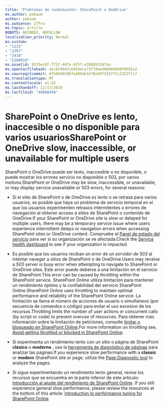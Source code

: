 ```yaml
---
title: 'Problemas de rendimiento: SharePoint o OneDrive'
ms.author: pebaum
author: pebaum
ms.audience: ITPro
ms.topic: article
ROBOTS: NOINDEX, NOFOLLOW
localization_priority: Normal
ms.custom:
- "1133"
- "2397"
- "2418"
- "5200018"
ms.assetid: 9225ec0f-771f-4d7a-8157-e188953107aa
ms.openlocfilehash: aecbf4043c6456ece73f7deed6b068040f0691a2
ms.sourcegitcommit: 0fb89d8106fe409ab1b78e50f5357ffc2252f7c7
ms.translationtype: MT
ms.contentlocale: es-ES
ms.lasthandoff: 12/17/2019
ms.locfileid: "40068436"
---
```

# <a name="sharepoint-or-onedrive-slow-inaccessible-or-unavailable-for-multiple-users"></a><span data-ttu-id="e5624-102">SharePoint o OneDrive es lento, inaccesible o no disponible para varios usuarios</span><span class="sxs-lookup"><span data-stu-id="e5624-102">SharePoint or OneDrive slow, inaccessible, or unavailable for multiple users</span></span>

<span data-ttu-id="e5624-103">SharePoint o OneDrive puede ser lento, inaccesible o no disponible, o puede mostrar los errores servicio no disponible o 503, por varios motivos:</span><span class="sxs-lookup"><span data-stu-id="e5624-103">SharePoint or OneDrive may be slow, inaccessible, or unavailable, or may display service unavailable or 503 errors, for several reasons:</span></span>
  
- <span data-ttu-id="e5624-104">Si el sitio de SharePoint o de OneDrive es lento o se retrasa para varios usuarios, es posible que haya un problema de servicio temporal en el que los usuarios experimenten retrasos intermitentes o errores de navegación al obtener acceso a sitios de SharePoint o contenido de OneDrive.</span><span class="sxs-lookup"><span data-stu-id="e5624-104">If your SharePoint or OneDrive site is slow or delayed for multiple users, there may be a temporary service issue where users experience intermittent delays or navigation errors when accessing SharePoint sites or OneDrive content.</span></span> <span data-ttu-id="e5624-105">Compruebe el [Panel de estado del servicio](https://admin.microsoft.com/AdminPortal/Home#/servicehealth) para ver si su organización se ve afectada.</span><span class="sxs-lookup"><span data-stu-id="e5624-105">Check the [Service health dashboard](https://admin.microsoft.com/AdminPortal/Home#/servicehealth) to see if your organization is impacted.</span></span>
  
- <span data-ttu-id="e5624-106">Es posible que los usuarios reciban un error de un *servidor de 503* al intentar navegar a sitios de SharePoint o de OneDrive.</span><span class="sxs-lookup"><span data-stu-id="e5624-106">Users may receive a *503 server is busy* error when attempting to navigate to SharePoint or OneDrive sites.</span></span> <span data-ttu-id="e5624-107">Este error puede deberse a una limitación en el servicio de SharePoint.</span><span class="sxs-lookup"><span data-stu-id="e5624-107">This error can be caused by throttling within the SharePoint service.</span></span> <span data-ttu-id="e5624-108">SharePoint Online utiliza limitación para mantener un rendimiento óptimo y la confiabilidad del servicio SharePoint Online.</span><span class="sxs-lookup"><span data-stu-id="e5624-108">SharePoint Online uses throttling to maintain optimal performance and reliability of the SharePoint Online service.</span></span> <span data-ttu-id="e5624-109">La limitación se llama el número de acciones de usuario o simultáneos (por secuencia de comandos o código) para evitar el uso excesivo de los recursos.</span><span class="sxs-lookup"><span data-stu-id="e5624-109">Throttling limits the number of user actions or concurrent calls (by script or code) to prevent overuse of resources.</span></span> <span data-ttu-id="e5624-110">Para obtener más información sobre la limitación de peticiones, consulte [limitar o bloqueado en SharePoint Online](https://docs.microsoft.com/sharepoint/dev/general-development/how-to-avoid-getting-throttled-or-blocked-in-sharepoint-online).</span><span class="sxs-lookup"><span data-stu-id="e5624-110">For more information on throttling see, [Avoid getting throttled or blocked in SharePoint Online](https://docs.microsoft.com/sharepoint/dev/general-development/how-to-avoid-getting-throttled-or-blocked-in-sharepoint-online).</span></span>

- <span data-ttu-id="e5624-111">Si experimenta un rendimiento lento con un sitio o página de SharePoint **clásico** o **moderno** , use la [herramienta de diagnóstico de páginas](https://aka.ms/perftool) para analizar las páginas.</span><span class="sxs-lookup"><span data-stu-id="e5624-111">If you experience slow performance with a **classic** or **modern** SharePoint site or page, utilize the [Page Diagnostic tool](https://aka.ms/perftool) to analyze the pages.</span></span>
  
- <span data-ttu-id="e5624-112">Si sigue experimentando un rendimiento lento general, revise los recursos que se encuentra en la parte inferior de este artículo: [Introducción al ajuste del rendimiento de SharePoint Online](https://go.microsoft.com/fwlink/?linkid=2024334) .</span><span class="sxs-lookup"><span data-stu-id="e5624-112">If you still experience general slow performance, please review the resources at the bottom of this article: [Introduction to performance tuning for SharePoint Online](https://go.microsoft.com/fwlink/?linkid=2024334)</span></span>
  